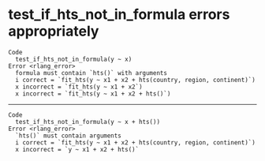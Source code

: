 # test_if_hts_not_in_formula errors appropriately

    Code
      test_if_hts_not_in_formula(y ~ x)
    Error <rlang_error>
      formula must contain `hts()` with arguments
      i correct = `fit_hts(y ~ x1 + x2 + hts(country, region, continent)`)
      x incorrect = `fit_hts(y ~ x1 + x2`)
      x incorrect = `fit_hts(y ~ x1 + x2 + hts()`)

---

    Code
      test_if_hts_not_in_formula(y ~ x + hts())
    Error <rlang_error>
      `hts()` must contain arguments
      i correct = `fit_hts(y ~ x1 + x2 + hts(country, region, continent)`)
      x incorrect = `y ~ x1 + x2 + hts()`


